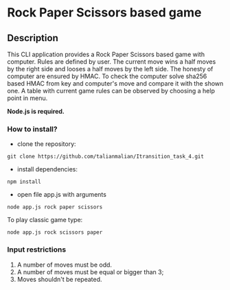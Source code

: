 # Rock Paper Scissors based game

## Description 

This CLI application provides a Rock Paper Scissors based game with computer. Rules are defined by user. The current move wins a half moves by the right side and looses a half moves by the left side. The honesty of computer are ensured by HMAC. To check the computer solve sha256 based HMAC from key and computer's move and compare it with the shown one. A table with current game rules can be observed by choosing a help point in menu.


**Node.js is required.**

### How to install?

- clone the repository: 
```
git clone https://github.com/talianmalian/Itransition_task_4.git
```
- install dependencies:
```
npm install
```
- open file app.js with arguments
```
node app.js rock paper scissors 
```
To play classic game type: 
```
node app.js rock scissors paper
```

### Input restrictions 

1. A number of moves must be odd.
2. A number of moves must be equal or bigger than 3;
3. Moves shouldn't be repeated.